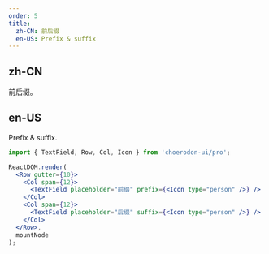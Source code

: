 ```yaml
---
order: 5
title:
  zh-CN: 前后缀
  en-US: Prefix & suffix
---
```


## zh-CN

前后缀。

## en-US

Prefix & suffix.

````jsx
import { TextField, Row, Col, Icon } from 'choerodon-ui/pro';

ReactDOM.render(
  <Row gutter={10}>
    <Col span={12}>
      <TextField placeholder="前缀" prefix={<Icon type="person" />} />
    </Col>
    <Col span={12}>
      <TextField placeholder="后缀" suffix={<Icon type="person" />} />
    </Col>
  </Row>,
  mountNode
);
````
